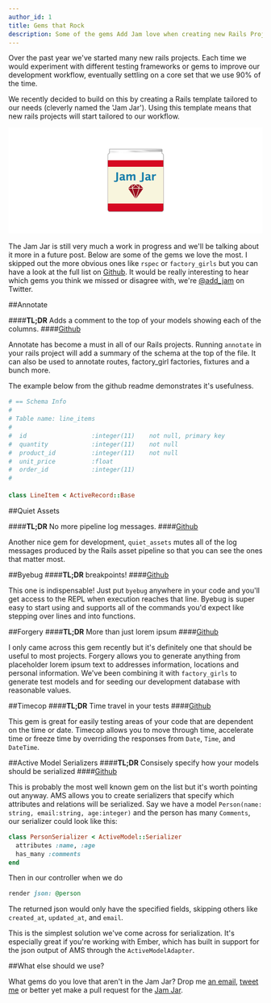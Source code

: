 ```yaml
---
author_id: 1
title: Gems that Rock
description: Some of the gems Add Jam love when creating new Rails Projects. They form the core of the Jam Jar rails template.
---
```


Over the past year we've started many new rails projects. Each time we would experiment with different testing frameworks or  gems to improve our development workflow, eventually settling on a core set that we use 90% of the time.

We recently decided to build on this by creating a Rails template tailored to our needs (cleverly named the 'Jam Jar'). Using this template means that new rails projects will start tailored to our workflow.

![Jam Jar](/images/blog/jamjar.png "Jam Jar Logo")

The Jam Jar is still very much a work in progress and we'll be talking about it more in a future post. Below are some of the gems we love the most. I skipped out the more obvious ones like `rspec` or `factory_girls` but you can have a look at the full list on [Github](https://github.com/AddJam/jamjar). It would be really interesting to hear which gems you think we missed or disagree with, we're [@add_jam](https://twitter.com/add_jam) on Twitter.

##Annotate

####**TL;DR** Adds a comment to the top of your models showing each of the columns.
####[Github](https://github.com/ctran/annotate_models)

Annotate has become a must in all of our Rails projects. Running `annotate` in your rails project will add a summary of the schema at the top of the file. It can also be used to annotate routes, factory_girl factories, fixtures and a bunch more.

The example below from the github readme demonstrates it's usefulness.

``` ruby
# == Schema Info
#
# Table name: line_items
#
#  id                  :integer(11)    not null, primary key
#  quantity            :integer(11)    not null
#  product_id          :integer(11)    not null
#  unit_price          :float
#  order_id            :integer(11)
#

class LineItem < ActiveRecord::Base
```

##Quiet Assets

####**TL;DR** No more pipeline log messages.
####[Github](https://github.com/evrone/quiet_assets)

Another nice gem for development, `quiet_assets` mutes all of the log messages produced by the Rails asset pipeline so that you can see the ones that matter most.

##Byebug
####**TL;DR** breakpoints!
####[Github](https://github.com/deivid-rodriguez/byebug)

This one is indispensable! Just put `byebug` anywhere in your code and you'll get access to the REPL when execution reaches that line. Byebug is super easy to start using and supports all of the commands you'd expect like stepping over lines and into functions.

##Forgery
####**TL;DR** More than just lorem ipsum
####[Github](https://github.com/sevenwire/forgery)

I only came across this gem recently but it's definitely one that should be useful to most projects. Forgery allows you to generate anything from placeholder lorem ipsum text to addresses information, locations and personal information. We've been combining it with `factory_girls` to generate test models and for seeding our development database with reasonable values.

##Timecop
####**TL;DR** Time travel in your tests
####[Github](https://github.com/travisjeffery/timecop)

This gem is great for easily testing areas of your code that are dependent on the time or date. Timecop allows you to move through time, accelerate time or freeze time by overriding the responses from `Date`, `Time`, and `DateTime`.

##Active Model Serializers
####**TL;DR** Consisely specify how your models should be serialized
####[Github](https://github.com/rails-api/active_model_serializers)

This is probably the most well known gem on the list but it's worth pointing out anyway. AMS allows you to create serializers that specify which attributes and relations will be serialized. Say we have a model `Person(name: string, email:string, age:integer)` and the person has many `Comments`, our serializer could look like this:

``` ruby
class PersonSerializer < ActiveModel::Serializer
  attributes :name, :age
  has_many :comments
end
```

Then in our controller when we do

``` ruby
render json: @person
```

The returned json would only have the specified fields, skipping others like `created_at`, `updated_at`, and `email`.

This is the simplest solution we've come across for serialization. It's especially great if you're working with Ember, which has built in support for the json output of AMS through the `ActiveModelAdapter`.

##What else should we use?

What gems do you love that aren't in the Jam Jar? Drop me [an email](mailto:chris@addjam.com), [tweet me](http://twitter.com/chrisasaur) or better yet make a pull request for the [Jam Jar](https://github.com/AddJam/jamjar).
